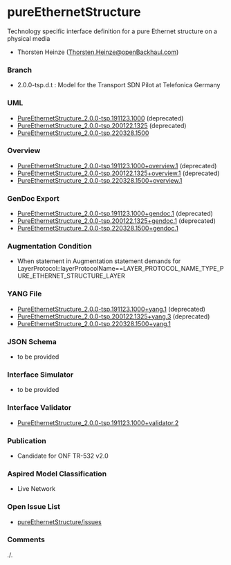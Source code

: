 # pureEthernetStructure
Technology specific interface definition for a pure Ethernet structure on a physical media
- Thorsten Heinze (Thorsten.Heinze@openBackhaul.com)

### Branch
- 2.0.0-tsp.d.t : Model for the Transport SDN Pilot at Telefonica Germany

### UML
- [PureEthernetStructure_2.0.0-tsp.191123.1000](./PureEthernetStructure_2.0.0-tsp.191123.1000.zip) (deprecated)
- [PureEthernetStructure_2.0.0-tsp.200122.1325](./PureEthernetStructure_2.0.0-tsp.200122.1325.zip) (deprecated)
- [PureEthernetStructure_2.0.0-tsp.220328.1500](./PureEthernetStructure_2.0.0-tsp.220328.1500.zip)

### Overview 
- [PureEthernetStructure_2.0.0-tsp.191123.1000+overview.1](./PureEthernetStructure_2.0.0-tsp.191123.1000+overview.1.png) (deprecated)
- [PureEthernetStructure_2.0.0-tsp.200122.1325+overview.1](./PureEthernetStructure_2.0.0-tsp.200122.1325+overview.1.png) (deprecated)
- [PureEthernetStructure_2.0.0-tsp.220328.1500+overview.1](./PureEthernetStructure_2.0.0-tsp.220328.1500+overview.1.png)

### GenDoc Export
- [PureEthernetStructure_2.0.0-tsp.191123.1000+gendoc.1](./PureEthernetStructure_2.0.0-tsp.191123.1000+gendoc.1.docx) (deprecated)
- [PureEthernetStructure_2.0.0-tsp.200122.1325+gendoc.1](./PureEthernetStructure_2.0.0-tsp.200122.1325+gendoc.1.docx) (deprecated)
- [PureEthernetStructure_2.0.0-tsp.220328.1500+gendoc.1](./PureEthernetStructure_2.0.0-tsp.220328.1500+gendoc.1.docx)

### Augmentation Condition
- When statement in Augmentation statement demands for LayerProtocol::layerProtocolName==LAYER_PROTOCOL_NAME_TYPE_PURE_ETHERNET_STRUCTURE_LAYER

### YANG File
- [PureEthernetStructure_2.0.0-tsp.191123.1000+yang.1](./PureEthernetStructure_2.0.0-tsp.191123.1000+yang.1.zip) (deprecated)
- [PureEthernetStructure_2.0.0-tsp.200122.1325+yang.3](./PureEthernetStructure_2.0.0-tsp.200122.1325+yang.3.zip) (deprecated)
- [PureEthernetStructure_2.0.0-tsp.220328.1500+yang.1](./PureEthernetStructure_2.0.0-tsp.220328.1500+yang.1.zip)

### JSON Schema
- to be provided

### Interface Simulator
- to be provided

### Interface Validator
- [PureEthernetStructure_2.0.0-tsp.191123.1000+validator.2](./PureEthernetStructure_2.0.0-tsp.191123.1000+validator.2.zip)

### Publication
- Candidate for ONF TR-532 v2.0 

### Aspired Model Classification
- Live Network

### Open Issue List
- [pureEthernetStructure/issues](../../issues)

### Comments
./.
